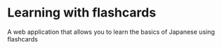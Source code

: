 # Learning with flashcards

A web application that allows you to learn the basics of Japanese using flashcards

